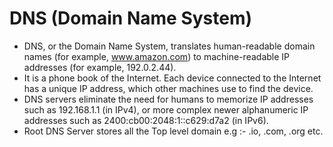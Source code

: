 # DNS (Domain Name System)
- DNS, or the Domain Name System, translates human-readable domain names (for example, www.amazon.com) to machine-readable IP addresses (for example, 192.0.2.44). 
- It is a phone book of the Internet. Each device connected to the Internet has a unique IP address, which other machines use to find the device.
- DNS servers eliminate the need for humans to memorize IP addresses such as 192.168.1.1 (in IPv4), or more complex newer alphanumeric IP addresses such as 2400:cb00:2048:1::c629:d7a2 (in IPv6).
- Root DNS Server stores all the Top level domain e.g :- .io, .com, .org etc.


